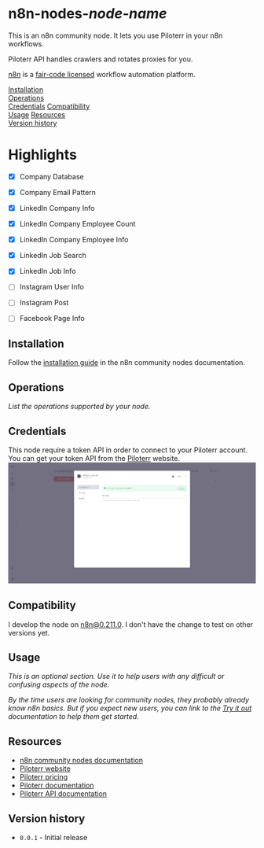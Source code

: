 # n8n-nodes-_node-name_

This is an n8n community node. It lets you use Piloterr in your n8n workflows.

Piloterr API handles crawlers and rotates proxies for you.

[n8n](https://n8n.io/) is a [fair-code licensed](https://docs.n8n.io/reference/license/) workflow automation platform.

[Installation](#installation)  
[Operations](#operations)  
[Credentials](#credentials)
[Compatibility](#compatibility)  
[Usage](#usage) 
[Resources](#resources)  
[Version history](#version-history)

# Highlights
- [x] Company Database
- [x] Company Email Pattern
- [x] LinkedIn Company Info
- [x] LinkedIn Company Employee Count
- [x] LinkedIn Company Employee Info
- [x] LinkedIn Job Search
- [x] LinkedIn Job Info
- [ ] Instagram User Info
- [ ] Instagram Post
- [ ] Facebook Page Info


## Installation

Follow the [installation guide](https://docs.n8n.io/integrations/community-nodes/installation/) in the n8n community nodes documentation.

## Operations

_List the operations supported by your node._

## Credentials

This node require a token API in order to connect to your Piloterr account. You can get your token API from the [Piloterr](https://piloterr.com/login) website.
[![credentials](assets/credentials.png)](assets/credentials.png)

## Compatibility

I develop the node on n8n@0.211.0. I don't have the change to test on other versions yet.

## Usage

_This is an optional section. Use it to help users with any difficult or confusing aspects of the node._

_By the time users are looking for community nodes, they probably already know n8n basics. But if you expect new users, you can link to the [Try it out](https://docs.n8n.io/try-it-out/) documentation to help them get started._

## Resources

* [n8n community nodes documentation](https://docs.n8n.io/integrations/community-nodes/)
* [Piloterr website](https://piloterr.com/)
* [Piloterr pricing](https://piloterr.com/pricing)
* [Piloterr documentation](https://piloterr.com/docs)
* [Piloterr API documentation](https://piloterr.readme.io)

## Version history

- `0.0.1` - Initial release
